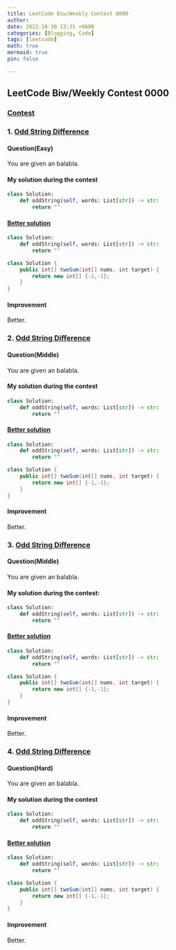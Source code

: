 ```yaml
---
title: LeetCode Biw/Weekly Contest 0000
author: 
date: 2022-10-30 13:31 +0800
categories: [Blogging, Code]
tags: [leetcode]
math: true
mermaid: true
pin: false

---
```




## LeetCode Biw/Weekly Contest 0000



### [Contest](https://leetcode.cn/contest/biweekly-contest-90/)



### 1. [Odd String Difference](https://leetcode.cn/problems/odd-string-difference/)

#### Question(Easy)

You are given an balabla.



#### My solution during the contest

```python
class Solution:
    def oddString(self, words: List[str]) -> str:
        return ""
```



#### [Better solution](https://leetcode.cn/problems/odd-string-difference/solution/ha-xi-biao-by-endlesscheng-k6f5/)

```python
class Solution:
    def oddString(self, words: List[str]) -> str:
        return ""
```
```java
class Solution {
    public int[] twoSum(int[] nums, int target) {
        return new int[] {-1,-1};
    }
}
```



#### Improvement

Better.





### 2. [Odd String Difference](https://leetcode.cn/problems/odd-string-difference/)

#### Question(Middle)

You are given an balabla.



#### My solution during the contest

```python
class Solution:
    def oddString(self, words: List[str]) -> str:
        return ""
```



#### [Better solution](https://leetcode.cn/problems/odd-string-difference/solution/ha-xi-biao-by-endlesscheng-k6f5/)

```python
class Solution:
    def oddString(self, words: List[str]) -> str:
        return ""
```

```java
class Solution {
    public int[] twoSum(int[] nums, int target) {
        return new int[] {-1,-1};
    }
}
```



#### Improvement

Better.





### 3. [Odd String Difference](https://leetcode.cn/problems/odd-string-difference/)

#### Question(Middle)

You are given an balabla.



#### My solution during the contest:

```python
class Solution:
    def oddString(self, words: List[str]) -> str:
        return ""
```



#### [Better solution](https://leetcode.cn/problems/odd-string-difference/solution/ha-xi-biao-by-endlesscheng-k6f5/)

```python
class Solution:
    def oddString(self, words: List[str]) -> str:
        return ""
```

```java
class Solution {
    public int[] twoSum(int[] nums, int target) {
        return new int[] {-1,-1};
    }
}
```



#### Improvement

Better.





### 4. [Odd String Difference](https://leetcode.cn/problems/odd-string-difference/)

#### Question(Hard)

You are given an balabla.



#### My solution during the contest

```python
class Solution:
    def oddString(self, words: List[str]) -> str:
        return ""
```



#### [Better solution](https://leetcode.cn/problems/odd-string-difference/solution/ha-xi-biao-by-endlesscheng-k6f5/)

```python
class Solution:
    def oddString(self, words: List[str]) -> str:
        return ""
```

```java
class Solution {
    public int[] twoSum(int[] nums, int target) {
        return new int[] {-1,-1};
    }
}
```



#### Improvement

Better.

